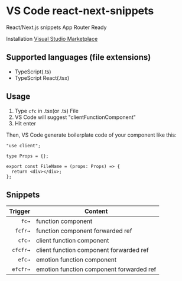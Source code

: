 # VS Code react-next-snippets

React/Next.js snippets App Router Ready

Installation
[Visual Studio Marketplace](https://marketplace.visualstudio.com/items?itemName=stlato.react-next-snippets)

## Supported languages (file extensions)

- TypeScript(.ts)
- TypeScript React(.tsx)

## Usage

1. Type `cfc` in .tsx(or .ts) File
2. VS Code will suggest "clientFunctionComponent"
3. Hit enter

Then, VS Code generate boilerplate code of your component like this:

```tsx
"use client";

type Props = {};

export const FileName = (props: Props) => {
  return <div></div>;
};
```

## Snippets

|  Trigger | Content                                  |
| -------: | ---------------------------------------- |
|    `fc→` | function component                       |
|  `fcfr→` | function component forwarded ref         |
|   `cfc→` | client function component                |
| `cfcfr→` | client function component forwarded ref  |
|   `efc→` | emotion function component               |
| `efcfr→` | emotion function component forwarded ref |
